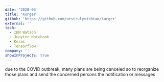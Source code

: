 ```yaml
---
date: '2020-05'
title: 'Kurger'
github: 'https://github.com/urstrulyvishtan/kurger'
external: ''
tech:
  - IBM Watson
  - Jupyter Notebook
  - Keras
  - Tensorflow
company: ''
showInProjects: true
---
```


due to the COVID outbreak, many plans are being canceled so to reorganize those plans and send the concerned persons the notification or messages
